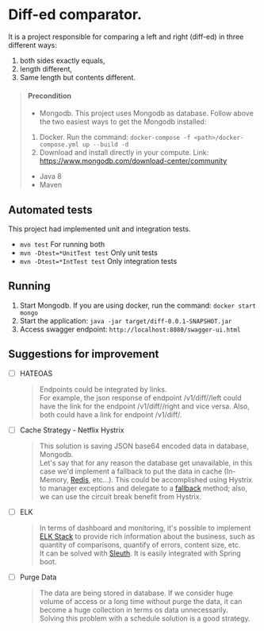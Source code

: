 # Diff-ed comparator.

It is a project responsible for comparing a left and right (diff-ed) in three different ways:  
1. both sides exactly equals, 
2. length different, 
3. Same length but contents different.

> #### Precondition <br>
> - Mongodb. This project uses Mongodb as database. Follow above the two easiest ways to get the Mongodb installed:
>  1. Docker. Run the command: ```docker-compose -f <path>/docker-compose.yml up --build -d```
>  2. Download and install directly in your compute. Link: https://www.mongodb.com/download-center/community
>
> - Java 8
> - Maven 


## Automated tests

This project had implemented unit and integration tests. 

- ```mvn test``` For running both
- ```mvn -Dtest=*UnitTest test``` Only unit tests
- ```mvn -Dtest=*IntTest test``` Only integration tests  

## Running
1. Start Mongodb. If you are using docker, run the command: ```docker start mongo```
2. Start the application: ```java -jar target/diff-0.0.1-SNAPSHOT.jar```
3. Access swagger endpoint: ```http://localhost:8080/swagger-ui.html```


## Suggestions for improvement
- [ ] HATEOAS
  > Endpoints could be integrated by links. <br>
  For example, the json response of endpoint /v1/diff/<ID>/left could have the link for the endpoint /v1/diff/<ID>/right and vice versa. Also, both could have a link for endpoint <host>/v1/diff/<ID>.
  
- [ ] Cache Strategy -  Netflix Hystrix
  > This solution is saving JSON base64 encoded data in database, Mongodb. <br>
  Let's say that for any reason the database get unavailable, in this case we'd implement a fallback to put the data in cache (In-Memory, [Redis](https://redis.io/), etc...). This could be accomplished using Hystrix to manager exceptions and delegate to a [fallback](https://github.com/Netflix/Hystrix/wiki/How-To-Use#Fallback) method; also, we can use the circuit break benefit from Hystrix.     
- [ ] ELK
  > In terms of dashboard and monitoring, it's possible to implement [ELK Stack](https://www.elastic.co/what-is/elk-stack) to provide rich information about the business, such as quantity of comparisons, quantify of errors, content size, etc. <br>
  It can be solved with [Sleuth](https://spring.io/projects/spring-cloud-sleuth). It is easily integrated with Spring boot.   
- [ ] Purge Data
  > The data are being stored in database. If we consider huge volume of access or a long time without purge the data, it can become a huge collection in terms os data unnecessarily. <br>
  Solving this problem with a schedule solution is a good strategy. 